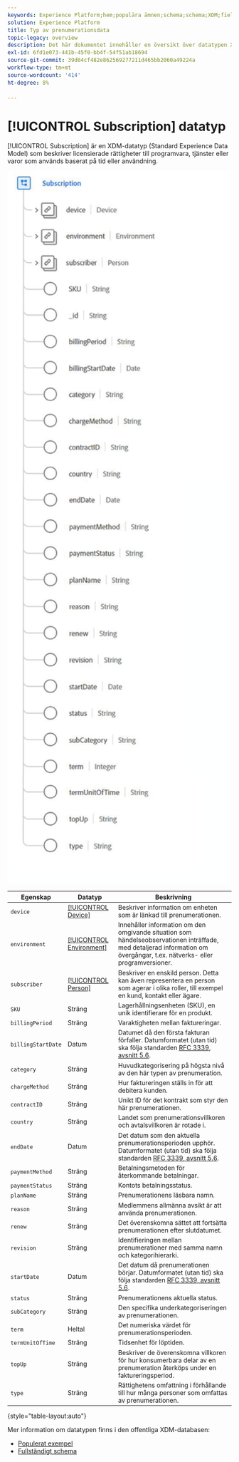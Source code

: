 ```yaml
---
keywords: Experience Platform;hem;populära ämnen;schema;schema;XDM;fields;schemas;scheman;prenumeration;datatyp;datatyp;datatyp;data type;
solution: Experience Platform
title: Typ av prenumerationsdata
topic-legacy: overview
description: Det här dokumentet innehåller en översikt över datatypen XDM (Subscription Experience Data Model).
exl-id: 6fd1e073-441b-45f0-bb4f-54f51ab18694
source-git-commit: 39d04cf482e862569277211d465bb2060a49224a
workflow-type: tm+mt
source-wordcount: '414'
ht-degree: 8%

---
```


# [!UICONTROL Subscription] datatyp

[!UICONTROL Subscription] är en XDM-datatyp (Standard Experience Data Model) som beskriver licensierade rättigheter till programvara, tjänster eller varor som används baserat på tid eller användning.

<img src="../images/data-types/subscription-data-type.png" width="500" /><br />

| Egenskap | Datatyp | Beskrivning |
| --- | --- | --- |
| `device` | [[!UICONTROL Device]](./device.md) | Beskriver information om enheten som är länkad till prenumerationen. |
| `environment` | [[!UICONTROL Environment]](./environment.md) | Innehåller information om den omgivande situation som händelseobservationen inträffade, med detaljerad information om övergångar, t.ex. nätverks- eller programversioner. |
| `subscriber` | [[!UICONTROL Person]](./person.md) | Beskriver en enskild person. Detta kan även representera en person som agerar i olika roller, till exempel en kund, kontakt eller ägare. |
| `SKU` | Sträng | Lagerhållningsenheten (SKU), en unik identifierare för en produkt. |
| `billingPeriod` | Sträng | Varaktigheten mellan faktureringar. |
| `billingStartDate` | Datum | Datumet då den första fakturan förfaller. Datumformatet (utan tid) ska följa standarden [RFC 3339, avsnitt 5.6](https://tools.ietf.org/html/rfc3339#section-5.6). |
| `category` | Sträng | Huvudkategorisering på högsta nivå av den här typen av prenumeration. |
| `chargeMethod` | Sträng | Hur faktureringen ställs in för att debitera kunden. |
| `contractID` | Sträng | Unikt ID för det kontrakt som styr den här prenumerationen. |
| `country` | Sträng | Landet som prenumerationsvillkoren och avtalsvillkoren är rotade i. |
| `endDate` | Datum | Det datum som den aktuella prenumerationsperioden upphör. Datumformatet (utan tid) ska följa standarden [RFC 3339, avsnitt 5.6](https://tools.ietf.org/html/rfc3339#section-5.6). |
| `paymentMethod` | Sträng | Betalningsmetoden för återkommande betalningar. |
| `paymentStatus` | Sträng | Kontots betalningsstatus. |
| `planName` | Sträng | Prenumerationens läsbara namn. |
| `reason` | Sträng | Medlemmens allmänna avsikt är att använda prenumerationen. |
| `renew` | Sträng | Det överenskomna sättet att fortsätta prenumerationen efter slutdatumet. |
| `revision` | Sträng | Identifieringen mellan prenumerationer med samma namn och kategorihierarki. |
| `startDate` | Datum | Det datum då prenumerationen börjar. Datumformatet (utan tid) ska följa standarden [RFC 3339, avsnitt 5.6](https://tools.ietf.org/html/rfc3339#section-5.6). |
| `status` | Sträng | Prenumerationens aktuella status. |
| `subCategory` | Sträng | Den specifika underkategoriseringen av prenumerationen. |
| `term` | Heltal | Det numeriska värdet för prenumerationsperioden. |
| `termUnitOfTime` | Sträng | Tidsenhet för löptiden. |
| `topUp` | Sträng | Beskriver de överenskomna villkoren för hur konsumerbara delar av en prenumeration återköps under en faktureringsperiod. |
| `type` | Sträng | Rättighetens omfattning i förhållande till hur många personer som omfattas av prenumerationen. |

{style=&quot;table-layout:auto&quot;}

Mer information om datatypen finns i den offentliga XDM-databasen:

* [Populerat exempel](https://github.com/adobe/xdm/blob/master/components/datatypes/industry-verticals/subscription.example.1.json)
* [Fullständigt schema](https://github.com/adobe/xdm/blob/master/components/datatypes/industry-verticals/subscription.schema.json)
